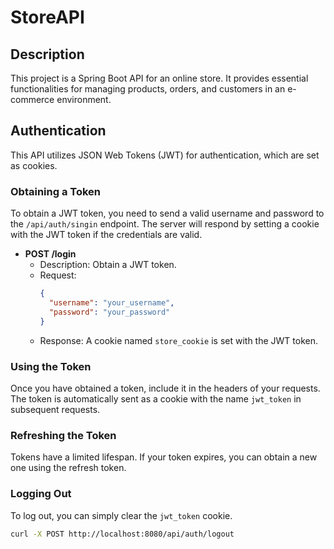 # StoreAPI

## Description

This project is a Spring Boot API for an online store. It provides essential functionalities for managing products, orders, and customers in an e-commerce environment.


## Authentication

This API utilizes JSON Web Tokens (JWT) for authentication, which are set as cookies.

### Obtaining a Token

To obtain a JWT token, you need to send a valid username and password to the `/api/auth/singin` endpoint. The server will respond by setting a cookie with the JWT token if the credentials are valid.

- **POST /login**
  - Description: Obtain a JWT token.
  - Request:
    ```json
    {
      "username": "your_username",
      "password": "your_password"
    }
    ```
  - Response: A cookie named `store_cookie` is set with the JWT token.

### Using the Token

Once you have obtained a token, include it in the headers of your requests. The token is automatically sent as a cookie with the name `jwt_token` in subsequent requests.

### Refreshing the Token

Tokens have a limited lifespan. If your token expires, you can obtain a new one using the refresh token.

### Logging Out

To log out, you can simply clear the `jwt_token` cookie.

```bash
curl -X POST http://localhost:8080/api/auth/logout

